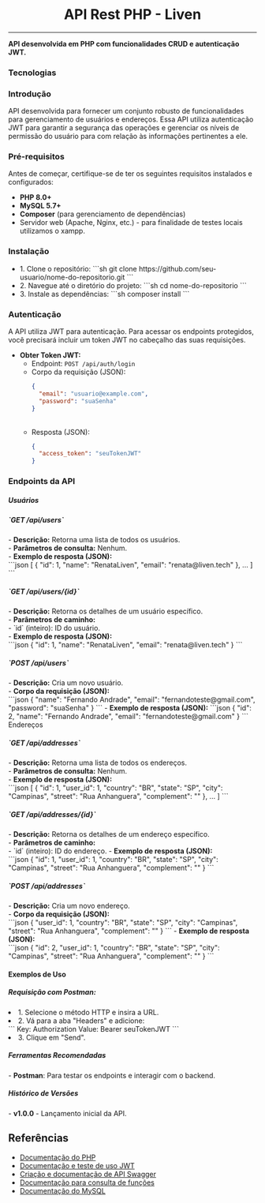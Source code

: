 <div style="margin: 0 auto"><h1 style="text-align:center">API Rest PHP - Liven</h1></center></div>
<hr>
<p><b>API desenvolvida em PHP com funcionalidades CRUD e autenticação JWT.</b></p>
<h3>Tecnologias</h3>

<h3>Introdução</h3>
API desenvolvida para fornecer um conjunto robusto de funcionalidades para gerenciamento de usuários e endereços. Essa API utiliza autenticação JWT para garantir a segurança das operações e gerenciar os níveis de permissão do usuário para com relação às informações pertinentes a ele.

<h3>Pré-requisitos</h3>
Antes de começar, certifique-se de ter os seguintes requisitos instalados e configurados:<br>
<ul>
<li><b>PHP 8.0+</b></li>
<li><b>MySQL 5.7+</b></li>
<li><b>Composer</b> (para gerenciamento de dependências)</li>
<li>Servidor web (Apache, Nginx, etc.) - para finalidade de testes locais utilizamos o xampp.</li>
</ul>
<h3>Instalação</h3>
<ul>
<li>1. Clone o repositório:
   ```sh
   git clone https://github.com/seu-usuario/nome-do-repositorio.git
   ```
   </li>
<li>2. Navegue até o diretório do projeto:
   ```sh
   cd nome-do-repositorio
   ```
   </li>
<li>3. Instale as dependências:
   ```sh
   composer install
   ``` 
   </li>
</ul>
<h3> Autenticação</h3>
A API utiliza JWT para autenticação. Para acessar os endpoints protegidos, você precisará incluir um token JWT no cabeçalho das suas requisições.

- <b>Obter Token JWT:</b>
  - Endpoint: `POST /api/auth/login`<br>
  - Corpo da requisição (JSON):<br>
    ```json
    {
      "email": "usuario@example.com",
      "password": "suaSenha"
    }
    ```
    <br>
  - Resposta (JSON):<br>
    ```json
    {
      "access_token": "seuTokenJWT"
    }
    ```

<h3> Endpoints da API</h3>

<h5> Usuários </h5>

<h5> `GET /api/users`</h5>
- <b>Descrição:</b> Retorna uma lista de todos os usuários.<br>
- <b>Parâmetros de consulta:</b> Nenhum.<br>
- <b>Exemplo de resposta (JSON):</b><br>
  ```json
  [
    {
      "id": 1,
      "name": "RenataLiven",
      "email": "renata@liven.tech"
    },
    ...
  ]
  ```

<h5> `GET /api/users/{id}`</h5>
- <b>Descrição:</b> Retorna os detalhes de um usuário específico.<br>
- <b>Parâmetros de caminho:</b><br>
  - `id` (inteiro): ID do usuário.<br>
- <b>Exemplo de resposta (JSON):</b><br>
  ```json
  {
    "id": 1,
    "name": "RenataLiven",
    "email": "renata@liven.tech"
  }
  ```

<h5> `POST /api/users` </h5>
- <b>Descrição:</b> Cria um novo usuário.<br>
- <b>Corpo da requisição (JSON):</b><br>
  ```json
  {
    "name": "Fernando Andrade",
    "email": "fernandoteste@gmail.com",
    "password": "suaSenha"
  }
  ```
- <b>Exemplo de resposta (JSON):</b>
  ```json
  {
    "id": 2,
    "name": "Fernando Andrade",
    "email": "fernandoteste@gmail.com"
  }
  ```

</h4>Endereços</h4>

<h5> `GET /api/addresses`</h5>
- <b>Descrição:</b> Retorna uma lista de todos os endereços.<br>
- <b>Parâmetros de consulta:</b> Nenhum.<br>
- <b>Exemplo de resposta (JSON):</b><br>
  ```json
  [
    {
      "id": 1,
      "user_id": 1,
      "country": "BR",
      "state": "SP",
      "city": "Campinas",
      "street": "Rua Anhanguera",
      "complement": ""
    },
    ...
  ]
  ```

<h5> `GET /api/addresses/{id}`</h5>
- <b>Descrição:</b> Retorna os detalhes de um endereço específico.<br>
- <b>Parâmetros de caminho:</b> <br>
  - `id` (inteiro): ID do endereço.
- <b>Exemplo de resposta (JSON):</b><br>
  ```json
  {
    "id": 1,
    "user_id": 1,
    "country": "BR",
    "state": "SP",
    "city": "Campinas",
    "street": "Rua Anhanguera",
    "complement": ""
  }
  ```

<h5>`POST /api/addresses` </h5>
- <b>Descrição:</b> Cria um novo endereço.<br>
- <b>Corpo da requisição (JSON):</b><br>
  ```json
  {
    "user_id": 1,
    "country": "BR",
    "state": "SP",
    "city": "Campinas",
    "street": "Rua Anhanguera",
    "complement": ""
  }
  ```
- <b>Exemplo de resposta (JSON):</b><br>
  ```json
  {
    "id": 2,
    "user_id": 1,
    "country": "BR",
    "state": "SP",
    "city": "Campinas",
    "street": "Rua Anhanguera",
    "complement": ""
  }
  ```

<h4> Exemplos de Uso</h4>
<h5>Requisição com Postman:</h5>
<u1> 
<li>1. Selecione o método HTTP e insira a URL.</li>
<li>2. Vá para a aba "Headers" e adicione:<br>
   ```
   Key: Authorization
   Value: Bearer seuTokenJWT
   ```</li>
<li>3. Clique em "Send".</li>
</u1>
<h5>Ferramentas Recomendadas</h5>
- <b>Postman</b>: Para testar os endpoints e interagir com o backend.

<h5> Histórico de Versões</h5>
- <b>v1.0.0</b> - Lançamento inicial da API.

## Referências
- [Documentação do PHP](https://www.php.net/docs.php)
- [Documentação e teste de uso JWT](https://jwt.io)
- [Criação e documentação de API Swagger](https://editor.swagger.io)
- [Documentação para consulta de funções](https://www.php.net/manual/pt_BR/)
- [Documentação do MySQL](https://dev.mysql.com/doc/)
